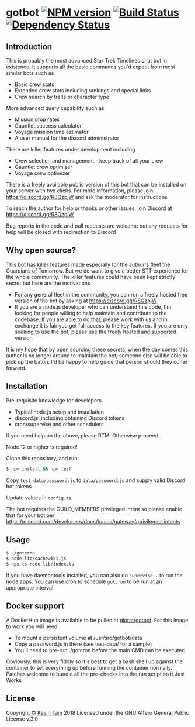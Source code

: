 # gotbot [![NPM version][npm-image]][npm-url] [![Build Status][travis-image]][travis-url] [![Dependency Status][daviddm-image]][daviddm-url]
> 
## Introduction
This is probably the most advanced Star Trek Timelines chat bot in existence. It supports all the basic commands you'd expect from most similar bots such as
- Basic crew stats
- Extended crew stats including rankings and special links
- Crew search by traits or character type

More advanced query capability such as
- Mission drop rates
- Gauntlet success calculator
- Voyage mission time estimator
- A user manual for the discord administrator

There are killer features under development including
- Crew selection and management - keep track of all your crew
- Gauntlet crew optimizer
- Voyage crew optimizer

There is a freely available public version of this bot that can be installed on your server with two clicks. For more information, please join https://discord.gg/R8QzpjW and ask the moderator for instructions

To reach the author for help or thanks or other issues, join Discord at https://discord.gg/R8QzpjW

Bug reports in the code and pull requests are welcome but any requests for help will be closed with redirection to Discord

## Why open source?
This bot has killer features made especially for the author's fleet the Guardians of Tomorrow. But we do want to give a 
better STT experience for the whole community. The killer features could have been kept strictly secret but here are the
motivations

- For any general fleet in the community, you can run a freely hosted free version of the bot by asking at https://discord.gg/R8QzpjW
- If you are a node.js developer who can understand this code, I'm looking for people willing to help maintain and contribute to the codebase. If you are able to do that, please work with us and in exchange it is fair you get full access to the key features. If you are only seeking to use the bot, please use the freely hosted and supported version

It is my hope that by open sourcing these secrets, when the day comes this author is no longer around to maintain the bot, someone else will be able to pick up the baton. I'd be happy to help guide that person should they come forward.

## Installation

Pre-requisite knowledge for developers
- Typical node.js setup and installation
- discord.js, including obtaining Discord tokens
- cron/supervise and other schedulers

If you need help on the above, please RTM. Otherwise proceed...

Node 12 or higher is required!

Clone this repository, and run:
```sh
$ npm install && npm test
```
Copy `test-data/password.js` to `data/password.js` and supply valid Discord bot tokens

Update values in `config.ts`

The bot requires the GUILD_MEMBERS privileged intent so please enable that for your bot per https://discord.com/developers/docs/topics/gateway#privileged-intents

## Usage

```sh
$ ./gotcron
$ node lib/cachewiki.js
$ npx ts-node lib/index.ts 
```
If you have daemontools installed, you can also do `supervise .` to run the node apps. You can use cron to schedule `gotcron` to be run at an appropriate interval

## Docker support

A DockerHub image is available to be pulled at [glorat/gotbot](https://hub.docker.com/r/glorat/gotbot). For this image to work you will need

- To mount a persistent volume at /usr/src/gotbot/data
- Copy a password.js in there (see test-data/ for a sample)
- You'll need to pre-run ./gotcron before the main CMD can be executed

Obviously, this is very fiddly so it's best to get a bash shell up against the container to set everything up before running the container normally. Patches welcome to bundle all the pre-checks into the run script so it Just Works

## License

Copyright © [Kevin Tam](http://github.com/glorat) 2018
Licensed under the GNU Affero General Public License v.3.0


[npm-image]: https://badge.fury.io/js/gotbot.svg
[npm-url]: https://npmjs.org/package/gotbot
[travis-image]: https://travis-ci.org/glorat/gotbot.svg?branch=master
[travis-url]: https://travis-ci.org/glorat/gotbot
[daviddm-image]: https://david-dm.org/glorat/gotbot.svg?theme=shields.io
[daviddm-url]: https://david-dm.org/glorat/gotbot
